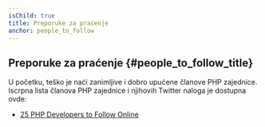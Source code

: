 ```yaml
---
isChild: true
title: Preporuke za praćenje
anchor: people_to_follow
---
```


## Preporuke za praćenje {#people_to_follow_title}

U početku, teško je naći zanimljive i dobro upućene članove PHP zajednice. Iscrpna lista članova PHP zajednice i njihovih Twitter naloga je dostupna ovde:

* [25 PHP Developers to Follow Online][php-developers-to-follow]


[php-developers-to-follow]: https://blog.newrelic.com/2014/05/02/25-php-developers-follow-online/
